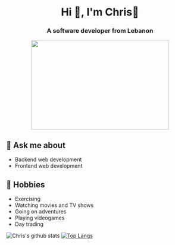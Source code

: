 <h1 align="center">Hi 👋, I'm Chris🦉</h1>
<h3 align="center">A software developer from Lebanon</h3>
<p align="center">
<img src="https://tenor.com/view/drake-hotline-bling-dance-dancing-gif-17654506.gif" height="240" width="370"></p>

## 💬 Ask me about
- Backend web development
- Frontend web development 


## 📅 Hobbies
- Exercising 
- Watching movies and TV shows
- Going on adventures 
- Playing videogames
- Day trading


![Chris's github stats](https://github-readme-stats.vercel.app/api?username=Christopher-Yammine&theme=chartreuse-dark)
[![Top Langs](https://github-readme-stats.vercel.app/api/top-langs?username=christopher-yammine&layout=compact&theme=chartreuse-dark)](https://github.com/Christopher-Yammine/github-readme-stats)
